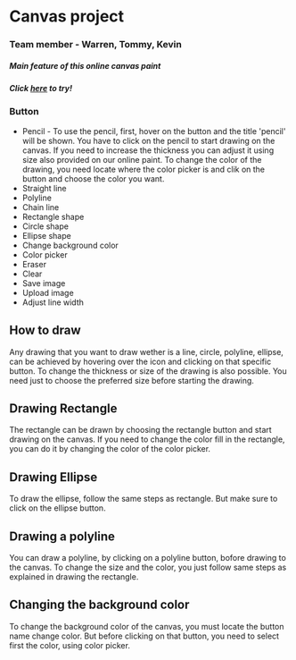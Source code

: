 # Canvas project
### Team member - Warren, Tommy, Kevin

##### Main feature of this online canvas paint

##### Click [here](https://canvas-tkw-surge.sh) to try!
### Button

- Pencil - To use the pencil, first, hover on the button and the title 'pencil' will be shown. You have to click on the pencil to start drawing on the canvas. If you need to increase the thickness you can adjust it using size also provided on our online paint. To change the color of the drawing, you need locate where the color picker is and clik on the button and choose the color you want.
- Straight line
- Polyline
- Chain line
- Rectangle shape
- Circle shape
- Ellipse shape
- Change background color
- Color picker
- Eraser
- Clear
- Save image
- Upload image
- Adjust line width

## How to draw 

Any drawing that you want to draw wether is a line, circle, polyline, ellipse, can be achieved by hovering over the icon and clicking on that specific button. To change the thickness or size of the drawing is also possible. You need just to choose the preferred size before starting the drawing.

## Drawing Rectangle

The rectangle can be drawn by choosing the rectangle button and start drawing on the canvas. If you need to change the color fill in the rectangle, you can do it by changing the color of the color picker. 

## Drawing Ellipse

To draw the ellipse, follow the same steps as rectangle. But make sure to click on the ellipse button.

## Drawing a polyline

You can draw a polyline, by clicking on a polyline button, bofore drawing to the canvas. To change the size and the color, you just follow same steps as explained in  drawing the rectangle.

## Changing the background color

To change the background color of the canvas, you must locate the button name change color. But before clicking on that button, you need to select first the color, using color picker.